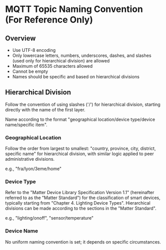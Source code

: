 # MQTT Topic Naming Convention (For Reference Only)

## Overview

- Use UTF-8 encoding
- Only lowercase letters, numbers, underscores, dashes, and slashes (used only for hierarchical division) are allowed
- Maximum of 65535 characters allowed
- Cannot be empty
- Names should be specific and based on hierarchical divisions

## Hierarchical Division

Follow the convention of using slashes ('/') for hierarchical division, starting directly with the name of the first layer.

Name according to the format "geographical location/device type/device name/specific item".

### Geographical Location

Follow the order from largest to smallest: "country, province, city, district, specific name" for hierarchical division, with similar logic applied to peer administrative divisions.

e.g., "fra/lyon/3eme/home"

### Device Type

Refer to the "Matter Device Library Specification Version 1.1" (hereinafter referred to as the "Matter Standard") for the classification of smart devices, typically starting from "Chapter 4. Lighting Device Types". Hierarchical divisions can be made according to the sections in the "Matter Standard".

e.g., "lighting/onoff", "sensor/temperature"

### Device Name

No uniform naming convention is set; it depends on specific circumstances.